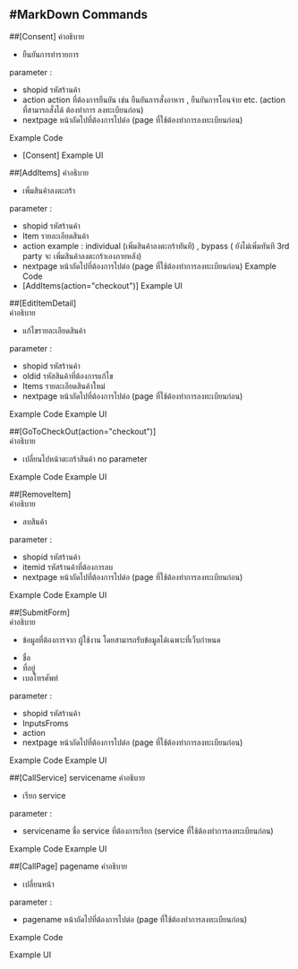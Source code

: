 #MarkDown Commands
---

##[Consent]
คำอธิบาย
- ยืนยันการทำรายการ

parameter	:
- shopid รหัสร้านค้า
- action action ที่ต้องการยืนยัน เช่น ยืนยันการสั่งอาหาร , ยืนยันการโอนจ่าย etc. (action ที่สามารถสั่งได้ ต้องทำการ ลงทะเบียนก่อน)
- nextpage หน้าถัดไปที่ต้องการไปต่อ (page ที่ใช้ต้องทำการลงทะเบียนก่อน)

Example Code
- [Consent]
Example UI

##[AddItems]
คำอธิบาย
- เพิ่มสินค้าลงตะกร้า

parameter :
- shopid รหัสร้านค้า
- Item รายละเอียดสินค้า
- action example : individual (เพิ่มสินค้าลงตะกร้าทันที) , bypass ( ยังไม่เพิ่มทันที 3rd party จะ เพิ่มสินค้าลงตะกร้าเองภายหลัง)
- nextpage หน้าถัดไปที่ต้องการไปต่อ (page ที่ใช้ต้องทำการลงทะเบียนก่อน)
Example Code
- [AddItems(action="checkout")]
Example UI

##[EditItemDetail]   
คำอธิบาย
- แก้ไขรายละเอียดสินค้า

parameter :
- shopid รหัสร้านค้า
- oldid รหัสสินค้าที่ต้องการแก้ไข
- Items รายละเอียดสินค้าใหม่
- nextpage หน้าถัดไปที่ต้องการไปต่อ (page ที่ใช้ต้องทำการลงทะเบียนก่อน)

Example Code
Example UI

##[GoToCheckOut(action="checkout")] 	
คำอธิบาย
- เปลี่ยนไปหน้าตะกร้าสินค้า
no parameter

Example Code
Example UI

##[RemoveItem]	
คำอธิบาย
- ลบสินค้า

parameter :
- shopid รหัสร้านค้า
- itemid รหัสร้านค้าที่ต้องการลบ
- nextpage หน้าถัดไปที่ต้องการไปต่อ (page ที่ใช้ต้องทำการลงทะเบียนก่อน)

Example Code
Example UI

##[SubmitForm] 	
คำอธิบาย
- ข้อมูลที่ต้องการจาก ผู้ใช้งาน โดยสามารถรับข้อมูลได้เฉพาะที่เว็บกำหนด
* ชื่อ
* ที่อยู่
* เบอโทรศัพท์

parameter :
- shopid รหัสร้านค้า
- InputsFroms
- action
- nextpage หน้าถัดไปที่ต้องการไปต่อ (page ที่ใช้ต้องทำการลงทะเบียนก่อน)

Example Code
Example UI

##[CallService]  	servicename
คำอธิบาย
- เรียก service

parameter :
- servicename ชื่อ service ที่ต้องการเรียก (service ที่ใช้ต้องทำการลงทะเบียนก่อน)

Example Code
Example UI

##[CallPage] 	pagename
คำอธิบาย
- เปลี่ยนหน้า

parameter :
- pagename หน้าถัดไปที่ต้องการไปต่อ (page ที่ใช้ต้องทำการลงทะเบียนก่อน)

Example Code

Example UI